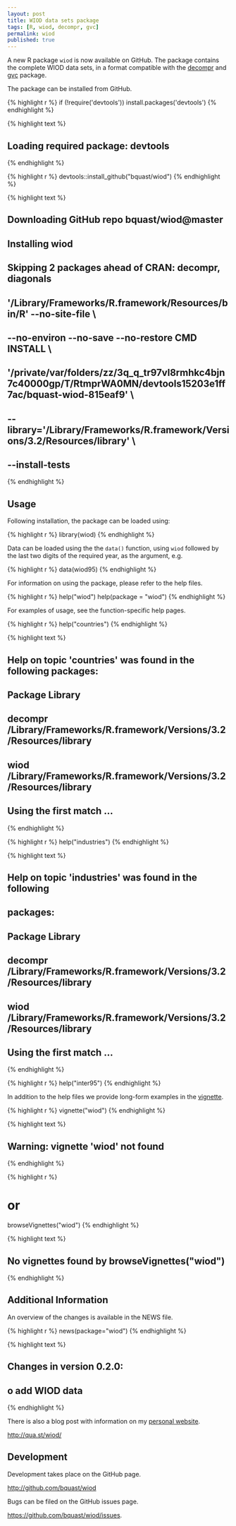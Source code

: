 ```yaml
---
layout: post
title: WIOD data sets package
tags: [R, wiod, decompr, gvc]
permalink: wiod
published: true
---
```


A new R package `wiod` is now available on GitHub. The package contains the complete WIOD data sets, in a format compatible with the [decompr](http://qua.st/decompr) and [gvc](http://qua.st/gvc) package.

The package can be installed from GitHub.


{% highlight r %}
if (!require('devtools')) install.packages('devtools')
{% endhighlight %}



{% highlight text %}
## Loading required package: devtools
{% endhighlight %}



{% highlight r %}
devtools::install_github("bquast/wiod")
{% endhighlight %}



{% highlight text %}
## Downloading GitHub repo bquast/wiod@master
## Installing wiod
## Skipping 2 packages ahead of CRAN: decompr, diagonals
## '/Library/Frameworks/R.framework/Resources/bin/R' --no-site-file  \
##   --no-environ --no-save --no-restore CMD INSTALL  \
##   '/private/var/folders/zz/3q_q_tr97vl8rmhkc4bjn7c40000gp/T/RtmprWA0MN/devtools15203e1ff7ac/bquast-wiod-815eaf9'  \
##   --library='/Library/Frameworks/R.framework/Versions/3.2/Resources/library'  \
##   --install-tests
{% endhighlight %}

Usage
----------
Following installation, the package can be loaded using:


{% highlight r %}
library(wiod)
{% endhighlight %}

Data can be loaded using the the `data()` function, using `wiod` followed by the last two digits of the required year, as the argument, e.g.


{% highlight r %}
data(wiod95)
{% endhighlight %}

For information on using the package, please refer to the help files.


{% highlight r %}
help("wiod")
help(package = "wiod")
{% endhighlight %}
    
For examples of usage, see the function-specific help pages.



{% highlight r %}
help("countries")
{% endhighlight %}



{% highlight text %}
## Help on topic 'countries' was found in the following packages:
## 
##   Package               Library
##   decompr               /Library/Frameworks/R.framework/Versions/3.2/Resources/library
##   wiod                  /Library/Frameworks/R.framework/Versions/3.2/Resources/library
## 
## 
## Using the first match ...
{% endhighlight %}



{% highlight r %}
help("industries")
{% endhighlight %}



{% highlight text %}
## Help on topic 'industries' was found in the following
## packages:
## 
##   Package               Library
##   decompr               /Library/Frameworks/R.framework/Versions/3.2/Resources/library
##   wiod                  /Library/Frameworks/R.framework/Versions/3.2/Resources/library
## 
## 
## Using the first match ...
{% endhighlight %}



{% highlight r %}
help("inter95")
{% endhighlight %}

In addition to the help files we provide long-form examples in the [vignette](http://cran.r-project.org/web/packages/wiod/vignettes/wiod.html).


{% highlight r %}
vignette("wiod")
{% endhighlight %}



{% highlight text %}
## Warning: vignette 'wiod' not found
{% endhighlight %}



{% highlight r %}
# or
browseVignettes("wiod")
{% endhighlight %}



{% highlight text %}
## No vignettes found by browseVignettes("wiod")
{% endhighlight %}


Additional Information
-----------------------
An overview of the changes is available in the NEWS file.


{% highlight r %}
news(package="wiod")
{% endhighlight %}



{% highlight text %}
## Changes in version 0.2.0:
## 
##     o   add WIOD data
{% endhighlight %}

There is also a blog post with information on my [personal website](http://qua.st/).

http://qua.st/wiod/


Development
-------------
Development takes place on the GitHub page.

http://github.com/bquast/wiod

Bugs can be filed on the GitHub issues page.

https://github.com/bquast/wiod/issues.
